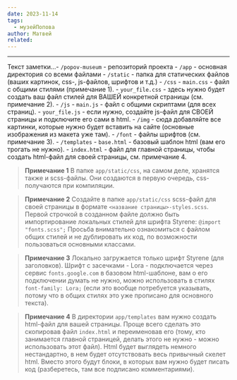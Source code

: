 ```yaml
---
date: 2023-11-14
tags:
  - музейПопова
author: Матвей
related:
---
```

--------------------
Текст заметки...- `/popov-museum` - репозиторий проекта
    - `/app` - основная директория со всеми файлами
        - `/static` - папка для статических файлов (ваших картинок, css-, js-файлов, шрифтов и т.д.)
            - `/css`
                - `main.css` - файл с общими стилями (примечание 1).
                - `your_file.css` - здесь нужно будет создать ваш файл стилей для ВАШЕЙ конкретной страницы (см. примечание 2).
            - `/js`
                - `main.js` - файл с общими скриптами (для всех страниц).
                - `your_file.js` - если нужно, создайте js-файл для СВОЕЙ страницы и подключите его сами в html.
            - `/img`
                - сюда добавляйте все картинки, которые нужно будет вставить на сайте (основные изображения из макета уже там).
            - `/font`
                - файлы шрифтов (см. примечание 3).
        - `/templates`
            - `base.html` - базовый шаблон html (вам его трогать не нужно).
            - `index.html` - файл для главной страницы, чтобы создать html-файл для своей страницы, см. примечание 4. 



> **Примечание 1**
> В папке `app/static/css`, на самом деле, хранятся также и scss-файлы. Они создаются в первую очередь, css-получаются при компиляции.

> **Примечание 2**
> Создайте в папке `app/static/css` scss-файл для своей страницы в формате `<название страницы>-styles.scss`. Первой строчкой в созданном файле должно быть импортирование локальных стилей для шрифта Styrene: `@import "fonts.scss";` Просьба внимательно ознакомиться с файлом общих стилей и не дублировать их код, по возможности пользоваться основными классами.


> **Примечание 3**
> Локально загружается только шрифт Styrene (для заголовков). Шрифт с засечками - Lora - подключается через сервис `fonts.google.com` в базовом html-шаблоне, вам о его подключении думать не нужно, можно использовать в стилях `font-family: Lora;` (если это вообще потребуется указывать, потому что в общих стилях это уже прописано для основного текста). 


> **Примечание 4**
> В директории `app/templates` вам нужно создать html-файл для вашей страницы. Проще всего сделать это скопировав файл `index.html` и переименовав его (тому, кто занимается главной страницей, делать этого не нужно - можно использовать этот файл). Html будет выглядеть немного нестандартно, в нем будет отсутствовать весь привычный скелет html. Вместо этого будут блоки, в которых вам нужно будет писать код (разберетесь, там все подписано комментариями).
